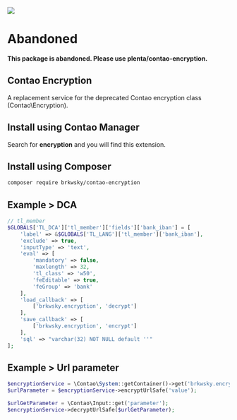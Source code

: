![](https://github.com/christianbarkowsky/contao-encryption/workflows/PHP%20Unit%20and%20Security%20Check/badge.svg)

# Abandoned
**This package is abandoned. Please use plenta/contao-encryption.**

## Contao Encryption

A replacement service for the deprecated Contao encryption class (Contao\Encryption).

## Install using Contao Manager

Search for **encryption** and you will find this extension.

## Install using Composer

```bash
composer require brkwsky/contao-encryption
```

## Example > DCA
```php
// tl_member
$GLOBALS['TL_DCA']['tl_member']['fields']['bank_iban'] = [
    'label' => &$GLOBALS['TL_LANG']['tl_member']['bank_iban'],
    'exclude' => true,
    'inputType' => 'text',
    'eval' => [
        'mandatory' => false,
        'maxlength' => 32,
        'tl_class' => 'w50',
        'feEditable' => true,
        'feGroup' => 'bank'
    ],
    'load_callback' => [
        ['brkwsky.encryption', 'decrypt']
    ],
    'save_callback' => [
        ['brkwsky.encryption', 'encrypt']
    ],
    'sql' => "varchar(32) NOT NULL default ''"
];
```

## Example > Url parameter

```php
$encryptionService = \Contao\System::getContainer()->get('brkwsky.encryption');
$urlParameter = $encryptionService->encryptUrlSafe('value');

$urlGetParameter = \Contao\Input::get('parameter');
$encryptionService->decryptUrlSafe($urlGetParameter);
```
